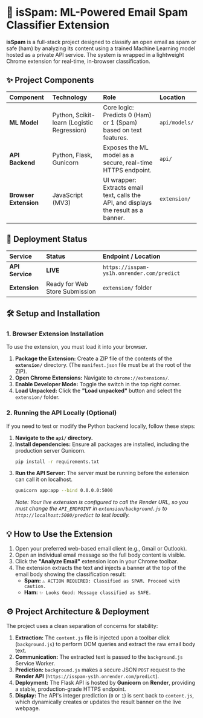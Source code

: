 # 📧 isSpam: ML-Powered Email Spam Classifier Extension

**isSpam** is a full-stack project designed to classify an open email as spam or safe (ham) by analyzing its content using a trained Machine Learning model hosted as a private API service. The system is wrapped in a lightweight Chrome extension for real-time, in-browser classification.

## ✨ Project Components

| Component | Technology | Role | Location |
| :--- | :--- | :--- | :--- |
| **ML Model** | Python, Scikit-learn (Logistic Regression) | Core logic: Predicts 0 (Ham) or 1 (Spam) based on text features. | `api/models/` |
| **API Backend** | Python, Flask, Gunicorn | Exposes the ML model as a secure, real-time HTTPS endpoint. | `api/` |
| **Browser Extension** | JavaScript (MV3) | UI wrapper: Extracts email text, calls the API, and displays the result as a banner. | `extension/` |

## 🚀 Deployment Status

| Service | Status | Endpoint / Location |
| :--- | :--- | :--- |
| **API Service** | **LIVE** | `https://isspam-ys1h.onrender.com/predict` |
| **Extension** | Ready for Web Store Submission | `extension/` folder |

## 🛠️ Setup and Installation

### 1. Browser Extension Installation

To use the extension, you must load it into your browser.

1.  **Package the Extension:** Create a ZIP file of the contents of the **`extension/`** directory. (The `manifest.json` file must be at the root of the ZIP).
2.  **Open Chrome Extensions:** Navigate to `chrome://extensions/`.
3.  **Enable Developer Mode:** Toggle the switch in the top right corner.
4.  **Load Unpacked:** Click the **"Load unpacked"** button and select the `extension/` folder.

### 2. Running the API Locally (Optional)

If you need to test or modify the Python backend locally, follow these steps:

1.  **Navigate to the `api/` directory.**
2.  **Install dependencies:** Ensure all packages are installed, including the production server Gunicorn.
    ```bash
    pip install -r requirements.txt
    ```
3.  **Run the API Server:** The server must be running before the extension can call it on localhost.
    ```bash
    gunicorn app:app --bind 0.0.0.0:5000
    ```
    *Note: Your live extension is configured to call the Render URL, so you must change the `API_ENDPOINT` in `extension/background.js` to `http://localhost:5000/predict` to test locally.*

## 💡 How to Use the Extension

1.  Open your preferred web-based email client (e.g., Gmail or Outlook).
2.  Open an individual email message so the full body content is visible.
3.  Click the **"Analyze Email"** extension icon in your Chrome toolbar.
4.  The extension extracts the text and injects a banner at the top of the email body showing the classification result:
    * **Spam:** `⚠️ ACTION REQUIRED: Classified as SPAM. Proceed with caution.`
    * **Ham:** `✨ Looks Good: Message classified as SAFE.`

## ⚙️ Project Architecture & Deployment

The project uses a clean separation of concerns for stability:

1.  **Extraction:** The `content.js` file is injected upon a toolbar click (`background.js`) to perform DOM queries and extract the raw email body text.
2.  **Communication:** The extracted text is passed to the `background.js` Service Worker.
3.  **Prediction:** `background.js` makes a secure JSON `POST` request to the **Render API** (`https://isspam-ys1h.onrender.com/predict`).
4.  **Deployment:** The Flask API is hosted by **Gunicorn** on **Render**, providing a stable, production-grade HTTPS endpoint.
5.  **Display:** The API's integer prediction (`0` or `1`) is sent back to `content.js`, which dynamically creates or updates the result banner on the live webpage.